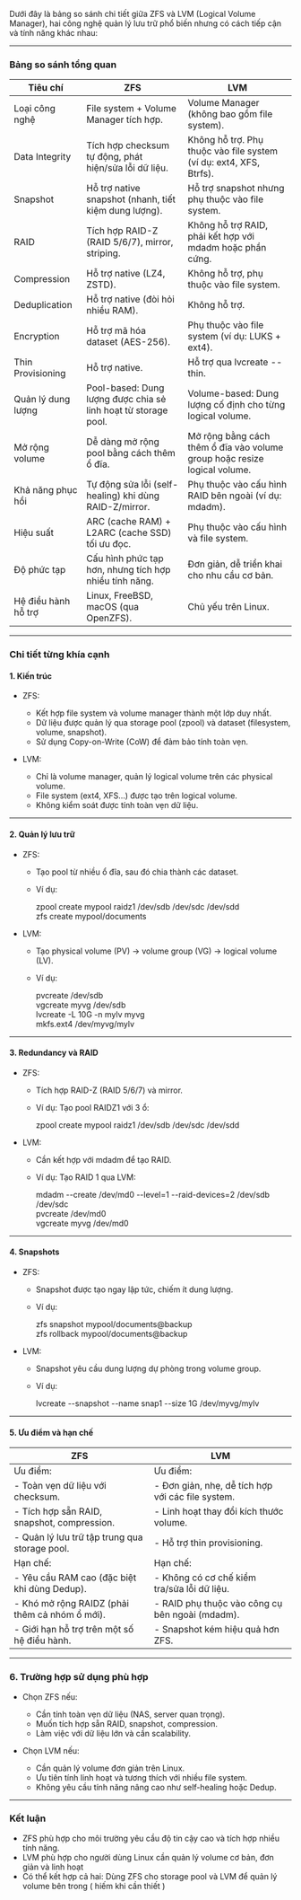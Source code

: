 Dưới đây là bảng so sánh chi tiết giữa ZFS và LVM (Logical Volume Manager), hai công nghệ quản lý lưu trữ phổ biến nhưng có cách tiếp cận và tính năng khác nhau:

---

### Bảng so sánh tổng quan

| Tiêu chí               | ZFS                                                                 | LVM                                                                 |
|----------------------------|-------------------------------------------------------------------------|-------------------------------------------------------------------------|
| Loại công nghệ          | File system + Volume Manager tích hợp.                                  | Volume Manager (không bao gồm file system).                             |
| Data Integrity          | Tích hợp checksum tự động, phát hiện/sửa lỗi dữ liệu.                   | Không hỗ trợ. Phụ thuộc vào file system (ví dụ: ext4, XFS, Btrfs).      |
| Snapshot                | Hỗ trợ native snapshot (nhanh, tiết kiệm dung lượng).                  | Hỗ trợ snapshot nhưng phụ thuộc vào file system.                        |
| RAID                    | Tích hợp RAID-Z (RAID 5/6/7), mirror, striping.                        | Không hỗ trợ RAID, phải kết hợp với mdadm hoặc phần cứng.             |
| Compression             | Hỗ trợ native (LZ4, ZSTD).                                             | Không hỗ trợ, phụ thuộc vào file system.                                |
| Deduplication           | Hỗ trợ native (đòi hỏi nhiều RAM).                                     | Không hỗ trợ.                                                           |
| Encryption              | Hỗ trợ mã hóa dataset (AES-256).                                       | Phụ thuộc vào file system (ví dụ: LUKS + ext4).                         |
| Thin Provisioning       | Hỗ trợ native.                                                         | Hỗ trợ qua lvcreate --thin.                                           |
| Quản lý dung lượng      | Pool-based: Dung lượng được chia sẻ linh hoạt từ storage pool.         | Volume-based: Dung lượng cố định cho từng logical volume.               |
| Mở rộng volume          | Dễ dàng mở rộng pool bằng cách thêm ổ đĩa.                              | Mở rộng bằng cách thêm ổ đĩa vào volume group hoặc resize logical volume. |
| Khả năng phục hồi       | Tự động sửa lỗi (self-healing) khi dùng RAID-Z/mirror.                  | Phụ thuộc vào cấu hình RAID bên ngoài (ví dụ: mdadm).                   |
| Hiệu suất               | ARC (cache RAM) + L2ARC (cache SSD) tối ưu đọc.                        | Phụ thuộc vào cấu hình và file system.                                  |
| Độ phức tạp             | Cấu hình phức tạp hơn, nhưng tích hợp nhiều tính năng.                  | Đơn giản, dễ triển khai cho nhu cầu cơ bản.                            |
| Hệ điều hành hỗ trợ     | Linux, FreeBSD, macOS (qua OpenZFS).                                   | Chủ yếu trên Linux.                                                     |

---

### Chi tiết từng khía cạnh

#### 1. Kiến trúc
- ZFS:  
  - Kết hợp file system và volume manager thành một lớp duy nhất.  
  - Dữ liệu được quản lý qua storage pool (zpool) và dataset (filesystem, volume, snapshot).  
  - Sử dụng Copy-on-Write (CoW) để đảm bảo tính toàn vẹn.  

- LVM:  
  - Chỉ là volume manager, quản lý logical volume trên các physical volume.  
  - File system (ext4, XFS...) được tạo trên logical volume.  
  - Không kiểm soát được tính toàn vẹn dữ liệu.  

---

#### 2. Quản lý lưu trữ
- ZFS:  
  - Tạo pool từ nhiều ổ đĩa, sau đó chia thành các dataset.  
  - Ví dụ:  
   
    zpool create mypool raidz1 /dev/sdb /dev/sdc /dev/sdd  
    zfs create mypool/documents  
    
 
- LVM:  
  - Tạo physical volume (PV) → volume group (VG) → logical volume (LV).  
  - Ví dụ:  
   
    pvcreate /dev/sdb  
    vgcreate myvg /dev/sdb  
    lvcreate -L 10G -n mylv myvg  
    mkfs.ext4 /dev/myvg/mylv  
    
 

---

#### 3. Redundancy và RAID
- ZFS:  
  - Tích hợp RAID-Z (RAID 5/6/7) và mirror.  
  - Ví dụ: Tạo pool RAIDZ1 với 3 ổ:  
   
    zpool create mypool raidz1 /dev/sdb /dev/sdc /dev/sdd  
    
 
- LVM:  
  - Cần kết hợp với mdadm để tạo RAID.  
  - Ví dụ: Tạo RAID 1 qua LVM:  
   
    mdadm --create /dev/md0 --level=1 --raid-devices=2 /dev/sdb /dev/sdc  
    pvcreate /dev/md0  
    vgcreate myvg /dev/md0  
    
 

---

#### 4. Snapshots
- ZFS:  
  - Snapshot được tạo ngay lập tức, chiếm ít dung lượng.  
  - Ví dụ:  
   
    zfs snapshot mypool/documents@backup  
    zfs rollback mypool/documents@backup  
    
 
- LVM:  
  - Snapshot yêu cầu dung lượng dự phòng trong volume group.  
  - Ví dụ:  
   
    lvcreate --snapshot --name snap1 --size 1G /dev/myvg/mylv  
    
 

---

#### 5. Ưu điểm và hạn chế
| ZFS                                                                 | LVM                                                                 |
|-------------------------------------------------------------------------|-------------------------------------------------------------------------|
| Ưu điểm:                                                           | Ưu điểm:                                                           |
| - Toàn vẹn dữ liệu với checksum.                                       | - Đơn giản, nhẹ, dễ tích hợp với các file system.                       |
| - Tích hợp sẵn RAID, snapshot, compression.                            | - Linh hoạt thay đổi kích thước volume.                                |
| - Quản lý lưu trữ tập trung qua storage pool.                          | - Hỗ trợ thin provisioning.                                            |
| Hạn chế:                                                           | Hạn chế:                                                           |
| - Yêu cầu RAM cao (đặc biệt khi dùng Dedup).                           | - Không có cơ chế kiểm tra/sửa lỗi dữ liệu.                            |
| - Khó mở rộng RAIDZ (phải thêm cả nhóm ổ mới).                         | - RAID phụ thuộc vào công cụ bên ngoài (mdadm).                        |
| - Giới hạn hỗ trợ trên một số hệ điều hành.                            | - Snapshot kém hiệu quả hơn ZFS.                                       |

---

### 6. Trường hợp sử dụng phù hợp
- Chọn ZFS nếu:  
  - Cần tính toàn vẹn dữ liệu (NAS, server quan trọng).  
  - Muốn tích hợp sẵn RAID, snapshot, compression.  
  - Làm việc với dữ liệu lớn và cần scalability.  

- Chọn LVM nếu:  
  - Cần quản lý volume đơn giản trên Linux.  
  - Ưu tiên tính linh hoạt và tương thích với nhiều file system.  
  - Không yêu cầu tính năng nâng cao như self-healing hoặc Dedup.  

---

### Kết luận
- ZFS phù hợp cho môi trường yêu cầu độ tin cậy cao và tích hợp nhiều tính năng.  
- LVM phù hợp cho người dùng Linux cần quản lý volume cơ bản, đơn giản và linh hoạt
- Có thể kết hợp cả hai: Dùng ZFS cho storage pool và LVM để quản lý volume bên trong ( hiếm khi cần thiết )